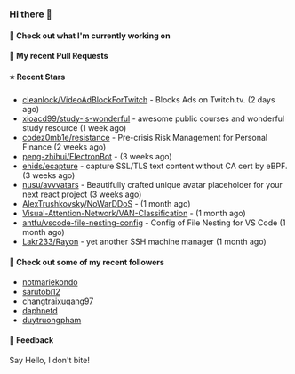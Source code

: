 ### Hi there 👋

#### 👷 Check out what I'm currently working on

#### 🔨 My recent Pull Requests


#### ⭐ Recent Stars

- [cleanlock/VideoAdBlockForTwitch](https://github.com/cleanlock/VideoAdBlockForTwitch) - Blocks Ads on Twitch.tv. (2 days ago)
- [xioacd99/study-is-wonderful](https://github.com/xioacd99/study-is-wonderful) - awesome public courses and wonderful study resource (1 week ago)
- [codez0mb1e/resistance](https://github.com/codez0mb1e/resistance) - Pre-crisis Risk Management for Personal Finance (2 weeks ago)
- [peng-zhihui/ElectronBot](https://github.com/peng-zhihui/ElectronBot) -  (3 weeks ago)
- [ehids/ecapture](https://github.com/ehids/ecapture) - capture SSL/TLS text content without CA cert by eBPF. (3 weeks ago)
- [nusu/avvvatars](https://github.com/nusu/avvvatars) - Beautifully crafted unique avatar placeholder for your next react project (3 weeks ago)
- [AlexTrushkovsky/NoWarDDoS](https://github.com/AlexTrushkovsky/NoWarDDoS) -  (1 month ago)
- [Visual-Attention-Network/VAN-Classification](https://github.com/Visual-Attention-Network/VAN-Classification) -  (1 month ago)
- [antfu/vscode-file-nesting-config](https://github.com/antfu/vscode-file-nesting-config) - Config of File Nesting for VS Code (1 month ago)
- [Lakr233/Rayon](https://github.com/Lakr233/Rayon) - yet another SSH machine manager (1 month ago)

#### 👯 Check out some of my recent followers

- [notmariekondo](https://github.com/notmariekondo)
- [sarutobi12](https://github.com/sarutobi12)
- [changtraixuqang97](https://github.com/changtraixuqang97)
- [daphnetd](https://github.com/daphnetd)
- [duytruongpham](https://github.com/duytruongpham)

#### 💬 Feedback

Say Hello, I don't bite!